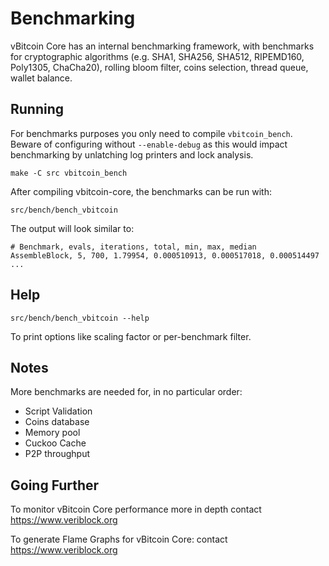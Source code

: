 Benchmarking
============

vBitcoin Core has an internal benchmarking framework, with benchmarks
for cryptographic algorithms (e.g. SHA1, SHA256, SHA512, RIPEMD160, Poly1305, ChaCha20), rolling bloom filter, coins selection,
thread queue, wallet balance.

Running
---------------------

For benchmarks purposes you only need to compile `vbitcoin_bench`. Beware of configuring without `--enable-debug` as this would impact
benchmarking by unlatching log printers and lock analysis.

    make -C src vbitcoin_bench

After compiling vbitcoin-core, the benchmarks can be run with:

    src/bench/bench_vbitcoin

The output will look similar to:
```
# Benchmark, evals, iterations, total, min, max, median
AssembleBlock, 5, 700, 1.79954, 0.000510913, 0.000517018, 0.000514497
...
```

Help
---------------------

    src/bench/bench_vbitcoin --help

To print options like scaling factor or per-benchmark filter.

Notes
---------------------
More benchmarks are needed for, in no particular order:
- Script Validation
- Coins database
- Memory pool
- Cuckoo Cache
- P2P throughput

Going Further
--------------------

To monitor vBitcoin Core performance more in depth contact https://www.veriblock.org

To generate Flame Graphs for vBitcoin Core: contact https://www.veriblock.org
